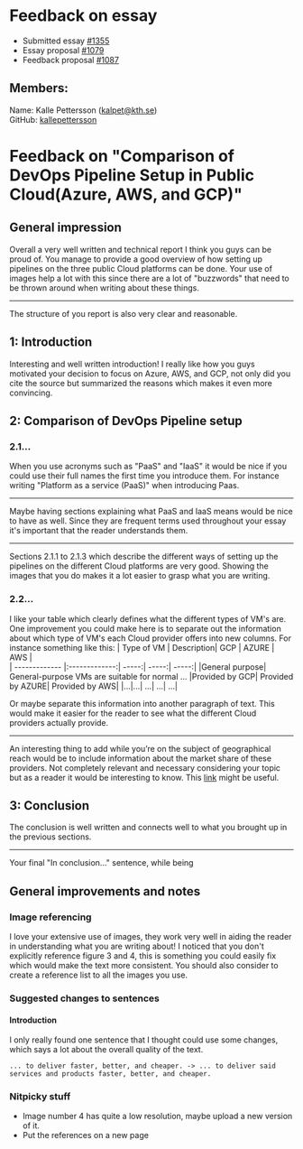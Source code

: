 # Feedback on essay 
* Submitted essay [#1355](https://github.com/KTH/devops-course/pull/1355)
* Essay proposal [#1079](https://github.com/KTH/devops-course/pull/1079)
* Feedback proposal [#1087](https://github.com/KTH/devops-course/pull/1087)


## Members:

Name: Kalle Pettersson (kalpet@kth.se)  
GitHub: [kallepettersson](https://github.com/kallepettersson)


# Feedback on "Comparison of DevOps Pipeline Setup in Public Cloud(Azure, AWS, and GCP)"

## General impression 
Overall a very well written and technical report I think you guys can be proud of. You manage to provide a good overview of how setting up pipelines on the three public Cloud platforms can be done. Your use of images help a lot with this since there are a lot of "buzzwords" that need to be thrown around when writing about these things.

---
The structure of you report is also very clear and reasonable.

## 1: Introduction 
Interesting and well written introduction! I really like how you guys motivated your decision to focus on Azure, AWS, and GCP, not only did you cite the source but summarized the reasons which makes it even more convincing.

## 2: Comparison of DevOps Pipeline setup

### 2.1...
When you use acronyms such as "PaaS" and "IaaS" it would be nice if you could use their full names the first time you introduce them. For instance writing "Platform as a service (PaaS)" when introducing Paas.

---
Maybe having sections explaining what PaaS and IaaS means would be nice to have as well. Since they are frequent terms used throughout your essay it's important that the reader understands them.

---
Sections 2.1.1 to 2.1.3 which describe the different ways of setting up the pipelines on the different Cloud platforms are very good. Showing the images that you do makes it a lot easier to grasp what you are writing.

### 2.2...
I like your table which clearly defines what the different types of VM's are. One improvement you could make here is to separate out the information about which type of VM's each Cloud provider offers into new columns. For instance something like this:
| Type of VM        |  Description| GCP           | AZURE  |  AWS  |  
| ------------- |:-------------:| -----:| -----:| -----:|
|General purpose| General-purpose VMs are suitable for normal ... |Provided by GCP| Provided by AZURE| Provided by AWS|
|...|...| ...| ...| ...| 

Or maybe separate this information into another paragraph of text. This would make it easier for the reader to see what the different Cloud providers actually provide.

---

An interesting thing to add while you’re on the subject of geographical reach would be to include information about the market share of these providers. Not completely relevant and necessary considering your topic but as a reader it would be interesting to know. This [link](https://www.parkmycloud.com/blog/aws-vs-azure-vs-google-cloud-market-share/) might be useful.

## 3: Conclusion
The conclusion is well written and connects well to what you brought up in the previous sections.

---
Your final "In conclusion..." sentence, while being 

## General improvements and notes 

### Image referencing
I love your extensive use of images, they work very well in aiding the reader in understanding what you are writing about! I noticed that you don't explicitly reference figure 3 and 4, this is something you could easily fix which would make the text more consistent. You should also consider to create a reference list to all the images you use. 

### Suggested changes to sentences
#### Introduction
I only really found one sentence that I thought could use some changes, which says a lot about the overall quality of the text.
```
... to deliver faster, better, and cheaper. -> ... to deliver said services and products faster, better, and cheaper.
```

### Nitpicky stuff
* Image number 4 has quite a low resolution, maybe upload a new version of it.
* Put the references on a new page